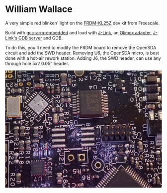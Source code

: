 William Wallace
===============

A very simple red blinken' light on the [FRDM-KL25Z][0] dev kit from Freescale.

Build with [gcc-arm-embedded][1] and load with [J-Link][2], an [Olimex
adapter][3], [J-Link's GDB server][4] and GDB.

To do this, you'll need to modify the FRDM board to remove the OpenSDA circuit
and add the SWD header.  Removing U6, the OpenSDA micro, is best done with a
hot-air rework station.  Adding J6, the SWD header, can use any through hole 5x2
0.05" header.

<img src="./removesda.jpg" />

[0]: http://www.element14.com/community/docs/DOC-54879
[1]: https://launchpad.net/gcc-arm-embedded
[2]: http://www.segger.com/debug-probes.html
[3]: https://www.olimex.com/Products/ARM/JTAG/ARM-JTAG-20-10/
[4]: http://www.segger.com/jlink-gdb-server.html
